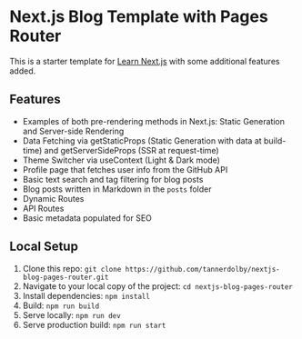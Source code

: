 # Next.js Blog Template with Pages Router
This is a starter template for [Learn Next.js](https://nextjs.org/learn-pages-router/basics/create-nextjs-app) with some additional features added.

## Features
- Examples of both pre-rendering methods in Next.js: Static Generation and Server-side Rendering
- Data Fetching via getStaticProps (Static Generation with data at build-time) and getServerSideProps (SSR at request-time)
- Theme Switcher via useContext (Light & Dark mode)
- Profile page that fetches user info from the GitHub API
- Basic text search and tag filtering for blog posts
- Blog posts written in Markdown in the `posts` folder
- Dynamic Routes
- API Routes
- Basic metadata populated for SEO

## Local Setup
1. Clone this repo: `git clone https://github.com/tannerdolby/nextjs-blog-pages-router.git`
2. Navigate to your local copy of the project: `cd nextjs-blog-pages-router`
3. Install dependencies: `npm install`
4. Build: `npm run build`
5. Serve locally: `npm run dev`
6. Serve production build: `npm run start`

